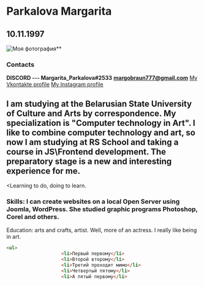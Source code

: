 # Parkalova Margarita
## 10.11.1997
![Моя фотография](https://wvw.db1223.com/gallery/sun9-69.userapi.com/impg/c858224/v858224875/14bbcc/0tcN5I38QdM.jpg?size=538x807&quality=96&sign=42e0cb927cef553455c397fbfc0f02bf&c_uniq_tag=W2DhqujjeI3plrmtVPKW8Lm5io24dPv_VX1ZG5JOHKE&type=album)**
### Contacts
**DISCORD --- Margarita_Parkalova#2533**
**margobraun777@gmail.com**
[My Vkontakte profile](https://vk.com/id176668841)
[My Instagram profile](https://www.instagram.com/rita_braun/?hl=ru)
## **I am studying at the Belarusian State University of Culture and Arts by correspondence. My specialization is "Computer technology in Art". I like to combine computer technology and art, so now I am studying at RS School and taking a course in JS\Frontend development. The preparatory stage is a new and interesting experience for me.**
<Learning to do, doing to learn. 
### Skills: I can create websites on a local Open Server using Joomla, WordPress. She studied graphic programs Photoshop, Corel and others.
Education: arts and crafts, artist. Well, more of an actress. I really like being in art.
```html
<ul>
                    <li>Первый первому</li>
                    <li>Второй второму</li>
                    <li>Третий проходит мимо</li>
                    <li>Четвертый пятому</li>
                    <li>А пятый первому</li>